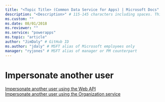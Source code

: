 ```yaml
---
title: "<Topic Title> (Common Data Service for Apps) | Microsoft Docs" # Intent and product brand in a unique string of 43-59 chars including spaces
description: "<Description>" # 115-145 characters including spaces. This abstract displays in the search result.
ms.custom: ""
ms.date: 08/01/2018
ms.reviewer: ""
ms.service: "powerapps"
ms.topic: "article"
author: "JimDaly" # GitHub ID
ms.author: "jdaly" # MSFT alias of Microsoft employees only
manager: "ryjones" # MSFT alias of manager or PM counterpart
---
```

# Impersonate another user

<!--
General information that applieds to both services goes here

 https://docs.microsoft.com/en-us/dynamics365/customer-engagement/developer/org-service/impersonate-another-user 

Then hand-off to sub-topics for specific implementations
-->

[Impersonate another user using the Web API](webapi/impersonate-another-user-web-api.md)<br />
[Impersonate another user using the Organization service](org-service/impersonate-another-user-org-service.md)